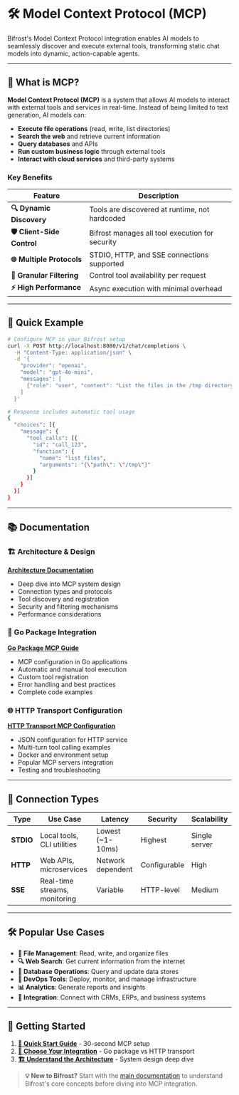 # 🛠️ Model Context Protocol (MCP)

Bifrost's Model Context Protocol integration enables AI models to seamlessly discover and execute external tools, transforming static chat models into dynamic, action-capable agents.

---

## 🎯 What is MCP?

**Model Context Protocol (MCP)** is a system that allows AI models to interact with external tools and services in real-time. Instead of being limited to text generation, AI models can:

- **Execute file operations** (read, write, list directories)
- **Search the web** and retrieve current information
- **Query databases** and APIs
- **Run custom business logic** through external tools
- **Interact with cloud services** and third-party systems

### Key Benefits

| Feature                    | Description                                     |
| -------------------------- | ----------------------------------------------- |
| **🔍 Dynamic Discovery**   | Tools are discovered at runtime, not hardcoded  |
| **🛡️ Client-Side Control** | Bifrost manages all tool execution for security |
| **🌐 Multiple Protocols**  | STDIO, HTTP, and SSE connections supported      |
| **🎯 Granular Filtering**  | Control tool availability per request           |
| **⚡ High Performance**    | Async execution with minimal overhead           |

---

## 🚀 Quick Example

```bash
# Configure MCP in your Bifrost setup
curl -X POST http://localhost:8080/v1/chat/completions \
  -H "Content-Type: application/json" \
  -d '{
    "provider": "openai",
    "model": "gpt-4o-mini",
    "messages": [
      {"role": "user", "content": "List the files in the /tmp directory"}
    ]
  }'

# Response includes automatic tool usage
{
  "choices": [{
    "message": {
      "tool_calls": [{
        "id": "call_123",
        "function": {
          "name": "list_files",
          "arguments": "{\"path\": \"/tmp\"}"
        }
      }]
    }
  }]
}
```

---

## 📚 Documentation

### 🏗️ Architecture & Design

**[Architecture Documentation](architecture/mcp.md)**

- Deep dive into MCP system design
- Connection types and protocols
- Tool discovery and registration
- Security and filtering mechanisms
- Performance considerations

### 🔧 Go Package Integration

**[Go Package MCP Guide](usage/go-package/mcp.md)**

- MCP configuration in Go applications
- Automatic and manual tool execution
- Custom tool registration
- Error handling and best practices
- Complete code examples

### 🌐 HTTP Transport Configuration

**[HTTP Transport MCP Configuration](usage/http-transport/configuration/mcp.md)**

- JSON configuration for HTTP service
- Multi-turn tool calling examples
- Docker and environment setup
- Popular MCP servers integration
- Testing and troubleshooting

---

## 🔌 Connection Types

| Type      | Use Case                      | Latency           | Security     | Scalability   |
| --------- | ----------------------------- | ----------------- | ------------ | ------------- |
| **STDIO** | Local tools, CLI utilities    | Lowest (~1-10ms)  | Highest      | Single server |
| **HTTP**  | Web APIs, microservices       | Network dependent | Configurable | High          |
| **SSE**   | Real-time streams, monitoring | Variable          | HTTP-level   | Medium        |

---

## 🛠️ Popular Use Cases

- **📁 File Management**: Read, write, and organize files
- **🔍 Web Search**: Get current information from the internet
- **💾 Database Operations**: Query and update data stores
- **🔧 DevOps Tools**: Deploy, monitor, and manage infrastructure
- **📊 Analytics**: Generate reports and insights
- **🤝 Integration**: Connect with CRMs, ERPs, and business systems

---

## 🎉 Getting Started

1. **[📖 Quick Start Guide](quickstart/README.md)** - 30-second MCP setup
2. **[🎯 Choose Your Integration](usage/README.md)** - Go package vs HTTP transport
3. **[🏗️ Understand the Architecture](architecture/mcp.md)** - System design deep dive

> **💡 New to Bifrost?** Start with the [main documentation](README.md) to understand Bifrost's core concepts before diving into MCP integration.
